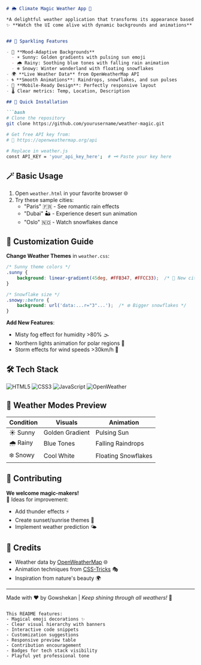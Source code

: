 ```markdown
# 🌦️ Climate Magic Weather App 🌈

*A delightful weather application that transforms its appearance based on real-time conditions!*  
✨ **Watch the UI come alive with dynamic backgrounds and animations** ✨


## 🌟 Sparkling Features

- 🎨 **Mood-Adaptive Backgrounds**
  - ☀️ Sunny: Golden gradients with pulsing sun emoji
  - 🌧️ Rainy: Soothing blue tones with falling rain animation
  - ❄️ Snowy: Winter wonderland with floating snowflakes
- 🌍 **Live Weather Data** from OpenWeatherMap API
- 🌀 **Smooth Animations**: Raindrops, snowflakes, and sun pulses
- 📱 **Mobile-Ready Design**: Perfectly responsive layout
- 🌡️ Clear metrics: Temp, Location, Description

## 🚀 Quick Installation

```bash
# Clone the repository
git clone https://github.com/yourusername/weather-magic.git

# Get free API key from:
# 🔑 https://openweathermap.org/api

# Replace in weather.js
const API_KEY = 'your_api_key_here';  # 🗝️ Paste your key here
```

## 🪄 Basic Usage

1. Open `weather.html` in your favorite browser 🌐
2. Try these sample cities:
   - "Paris" 🇫🇷 - See romantic rain effects
   - "Dubai" 🏜️ - Experience desert sun animation
   - "Oslo" 🇳🇴 - Watch snowflakes dance

## 🎨 Customization Guide

**Change Weather Themes** in `weather.css`:
```css
/* Sunny theme colors */
.sunny {
    background: linear-gradient(45deg, #FFB347, #FFCC33);  /* 🍊 New citrus theme */
}

/* Snowflake size */
.snowy::before {
    background: url('data:...r="3"...');  /* ❄️ Bigger snowflakes */
}
```

**Add New Features**:
- Misty fog effect for humidity >80% 🌫️
- Northern lights animation for polar regions 🌌
- Storm effects for wind speeds >30km/h 💨

## 🛠️ Tech Stack

![HTML5](https://img.shields.io/badge/HTML5-E34F26?logo=html5&logoColor=white)
![CSS3](https://img.shields.io/badge/CSS3-1572B6?logo=css3&logoColor=white)
![JavaScript](https://img.shields.io/badge/JavaScript-F7DF1E?logo=javascript&logoColor=black)
![OpenWeather](https://img.shields.io/badge/OpenWeather-FFA500?logo=openweathermap&logoColor=white)

## 🌈 Weather Modes Preview

| Condition | Visuals | Animation |
|-----------|---------|-----------|
| ☀️ Sunny | Golden Gradient | Pulsing Sun |
| 🌧️ Rainy | Blue Tones | Falling Raindrops |
| ❄️ Snowy | Cool White | Floating Snowflakes |

## 🤝 Contributing

**We welcome magic-makers!**  
🔮 Ideas for improvement:
- Add thunder effects ⚡
- Create sunset/sunrise themes 🌇
- Implement weather prediction 🌤️

## 📜 Credits

- Weather data by [OpenWeatherMap](https://openweathermap.org) 🌐
- Animation techniques from [CSS-Tricks](https://css-tricks.com) 🎭
- Inspiration from nature's beauty 🌍

---

Made with ❤️ by Gowshekan | *Keep shining through all weathers!* 🌈
```

This README features:
- Magical emoji decorations ✨
- Clear visual hierarchy with banners
- Interactive code snippets
- Customization suggestions
- Responsive preview table
- Contribution encouragement
- Badges for tech stack visibility
- Playful yet professional tone
